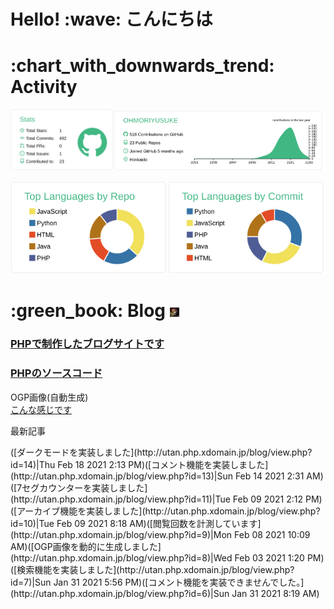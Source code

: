# Hello! \:wave: こんにちは
# \:chart_with_downwards_trend: Activity
<img src="https://raw.githubusercontent.com/OHMORIYUSUKE/OHMORIYUSUKE/main/profile-summary-card-output/vue/3-stats.svg" width="33%"><img src="https://raw.githubusercontent.com/OHMORIYUSUKE/OHMORIYUSUKE/main/profile-summary-card-output/vue/0-profile-details.svg" width="67%">

<img src="https://raw.githubusercontent.com/OHMORIYUSUKE/OHMORIYUSUKE/main/profile-summary-card-output/vue/1-repos-per-language.svg" width="50%"><img src="https://raw.githubusercontent.com/OHMORIYUSUKE/OHMORIYUSUKE/main/profile-summary-card-output/vue/2-most-commit-language.svg" width="50%">

# \:green_book: Blog <img src="https://github.com/OHMORIYUSUKE/Blog-PHP/blob/master/images/profile.jpg?raw=true" width="3%">
### [PHPで制作したブログサイトです](http://utan.php.xdomain.jp/blog/)  
### [PHPのソースコード](https://github.com/OHMORIYUSUKE/Blog-PHP)  

OGP画像(自動生成)  
[こんな感じです](https://twitter.com/uutan1108/status/1359481026804764675?ref_src=twsrc%5Etfw)  

最新記事  
<!-- BLOG-POST-LIST:START -->([ダークモードを実装しました](http://utan.php.xdomain.jp/blog/view.php?id=14)|Thu Feb 18 2021 2:13 PM)([コメント機能を実装しました](http://utan.php.xdomain.jp/blog/view.php?id=13)|Sun Feb 14 2021 2:31 AM)([7セグカウンターを実装しました](http://utan.php.xdomain.jp/blog/view.php?id=11)|Tue Feb 09 2021 2:12 PM)([アーカイブ機能を実装しました](http://utan.php.xdomain.jp/blog/view.php?id=10)|Tue Feb 09 2021 8:18 AM)([閲覧回数を計測しています](http://utan.php.xdomain.jp/blog/view.php?id=9)|Mon Feb 08 2021 10:09 AM)([OGP画像を動的に生成しました](http://utan.php.xdomain.jp/blog/view.php?id=8)|Wed Feb 03 2021 1:20 PM)([検索機能を実装しました](http://utan.php.xdomain.jp/blog/view.php?id=7)|Sun Jan 31 2021 5:56 PM)([コメント機能を実装できませんでした。](http://utan.php.xdomain.jp/blog/view.php?id=6)|Sun Jan 31 2021 8:19 AM)<!-- BLOG-POST-LIST:END -->
